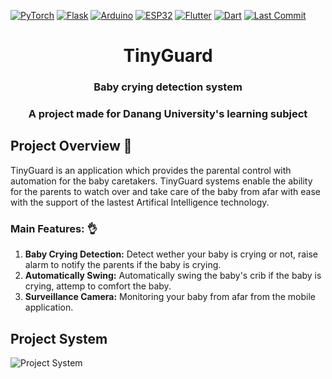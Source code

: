 [![PyTorch](https://img.shields.io/badge/PyTorch-red?logo=pytorch)](https://pytorch.org/)
[![Flask](https://img.shields.io/badge/Flask-blue?logo=flask)](https://flask.palletsprojects.com/en/3.0.x/)
[![Arduino](https://img.shields.io/badge/Arduino-green?logo=arduino)](https://www.arduino.cc/)
[![ESP32](https://img.shields.io/badge/ESP32-grey)]([https://flutter.dev/](https://www.espressif.com/en/products/socs/esp32))
[![Flutter](https://img.shields.io/badge/Flutter-blue?logo=flutter)](https://flutter.dev/)
[![Dart](https://img.shields.io/badge/Dart-blue?logo=dart)](https://dart.dev/)
[![Last Commit](https://img.shields.io/github/last-commit/BlenDMinh/TinyGuard?style=flat-square)](https://github.com/BlenDMinh/TinyGuard/commits/main)
<div align="center">
    <h1>TinyGuard</h1>
    <h3>Baby crying detection system</h3>
    <h3>A project made for Danang University's learning subject</h3>
</div>

## Project Overview 🧐

TinyGuard is an application which provides the parental control with automation for the baby caretakers. TinyGuard systems enable the ability for the parents to watch over and take care of the baby from afar with ease with the support of the lastest Artifical Intelligence technology.

### Main Features: 👌

1. **Baby Crying Detection:** Detect wether your baby is crying or not, raise alarm to notify the parents if the baby is crying.
2. **Automatically Swing:** Automatically swing the baby's crib if the baby is crying, attemp to comfort the baby.
3. **Surveillance Camera:** Monitoring your baby from afar from the mobile application.

## Project System

![Project System](https://i.imgur.com/5kqL6VO.png)

